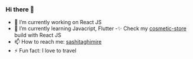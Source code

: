 ### Hi there 👋

- 🔭 I’m currently working on React JS
- 🌱 I’m currently learning Javacript, Flutter
-✨  Check my [cosmetic-store](https://react-cosmetic-store.netlify.app/) build with React JS
- 📫 How to reach me: [sashitaghimire](https://sashitaghimire-2d83a.web.app/)
- ⚡ Fun fact: I love to travel

